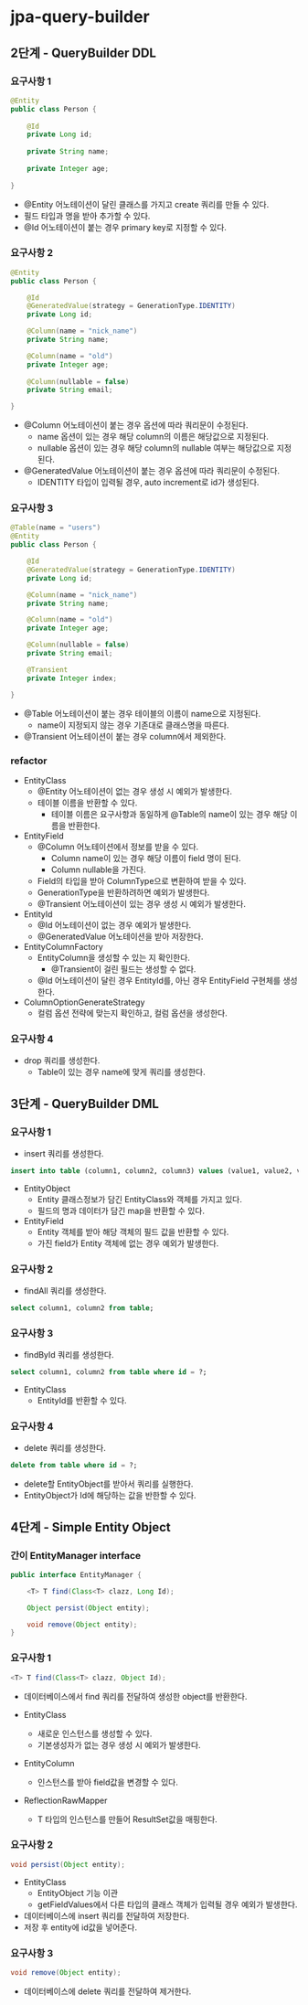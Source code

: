 # jpa-query-builder

## 2단계 - QueryBuilder DDL

### 요구사항 1
```java
@Entity
public class Person {
    
    @Id
    private Long id;
    
    private String name;
    
    private Integer age;
    
}
```
- @Entity 어노테이션이 달린 클래스를 가지고 create 쿼리를 만들 수 있다.
- 필드 타입과 명을 받아 추가할 수 있다.
- @Id 어노테이션이 붙는 경우 primary key로 지정할 수 있다.

### 요구사항 2
```java
@Entity
public class Person {

    @Id
    @GeneratedValue(strategy = GenerationType.IDENTITY)
    private Long id;

    @Column(name = "nick_name")
    private String name;

    @Column(name = "old")
    private Integer age;
    
    @Column(nullable = false)
    private String email;

}
```
- @Column 어노테이션이 붙는 경우 옵션에 따라 쿼리문이 수정된다.
  - name 옵션이 있는 경우 해당 column의 이름은 해당값으로 지정된다.
  - nullable 옵션이 있는 경우 해당 column의 nullable 여부는 해당값으로 지정된다.
- @GeneratedValue 어노테이션이 붙는 경우 옵션에 따라 쿼리문이 수정된다.
  - IDENTITY 타입이 입력될 경우, auto increment로 id가 생성된다.

### 요구사항 3
```java
@Table(name = "users")
@Entity
public class Person {

    @Id
    @GeneratedValue(strategy = GenerationType.IDENTITY)
    private Long id;

    @Column(name = "nick_name")
    private String name;

    @Column(name = "old")
    private Integer age;

    @Column(nullable = false)
    private String email;

    @Transient
    private Integer index;

}
```
- @Table 어노테이션이 붙는 경우 테이블의 이름이 name으로 지정된다.
  - name이 지정되지 않는 경우 기존대로 클래스명을 따른다.
- @Transient 어노테이션이 붙는 경우 column에서 제외한다.

### refactor
- EntityClass
  - @Entity 어노테이션이 없는 경우 생성 시 예외가 발생한다.
  - 테이블 이름을 반환할 수 있다.
    - 테이블 이름은 요구사항과 동일하게 @Table의 name이 있는 경우 해당 이름을 반환한다.
- EntityField
  - @Column 어노테이션에서 정보를 받을 수 있다.
    - Column name이 있는 경우 해당 이름이 field 명이 된다.
    - Column nullable을 가진다.
  - Field의 타입을 받아 ColumnType으로 변환하여 받을 수 있다.
  - GenerationType을 반환하려하면 예외가 발생한다.
  - @Transient 어노테이션이 있는 경우 생성 시 예외가 발생한다.
- EntityId
  - @Id 어노테이션이 없는 경우 예외가 발생한다.
  - @GeneratedValue 어노테이션을 받아 저장한다.
- EntityColumnFactory
  - EntityColumn을 생성할 수 있는 지 확인한다.
    - @Transient이 걸린 필드는 생성할 수 없다.
  - @Id 어노테이션이 달린 경우 EntityId를, 아닌 경우 EntityField 구현체를 생성한다.
- ColumnOptionGenerateStrategy
  - 컬럼 옵션 전략에 맞는지 확인하고, 컬럼 옵션을 생성한다.

### 요구사항 4
- drop 쿼리를 생성한다.
  - Table이 있는 경우 name에 맞게 쿼리를 생성한다.


## 3단계 - QueryBuilder DML

### 요구사항 1
- insert 쿼리를 생성한다.
```sql
insert into table (column1, column2, column3) values (value1, value2, value3)
```

- EntityObject
  - Entity 클래스정보가 담긴 EntityClass와 객체를 가지고 있다.
  - 필드의 명과 데이터가 담긴 map을 반환할 수 있다.
- EntityField
  - Entity 객체를 받아 해당 객체의 필드 값을 반환할 수 있다.
  - 가진 field가 Entity 객체에 없는 경우 예외가 발생한다.

### 요구사항 2
- findAll 쿼리를 생성한다.
```sql
select column1, column2 from table;
```

### 요구사항 3
- findById 쿼리를 생성한다.
```sql
select column1, column2 from table where id = ?;
```
- EntityClass
  - EntityId를 반환할 수 있다.

### 요구사항 4
- delete 쿼리를 생성한다.
```sql
delete from table where id = ?;
```
- delete할 EntityObject를 받아서 쿼리를 실행한다.
- EntityObject가 Id에 해당하는 값을 반한할 수 있다.

## 4단계 - Simple Entity Object
### 간이 EntityManager interface
```java
public interface EntityManager {

    <T> T find(Class<T> clazz, Long Id);

    Object persist(Object entity);

    void remove(Object entity);
}
```
### 요구사항 1
```java
<T> T find(Class<T> clazz, Object Id);
```
- 데이터베이스에서 find 쿼리를 전달하여 생성한 object를 반환한다. 

- EntityClass
  - 새로운 인스턴스를 생성할 수 있다.
  - 기본생성자가 없는 경우 생성 시 예외가 발생한다.
- EntityColumn
  - 인스턴스를 받아 field값을 변경할 수 있다.
- ReflectionRawMapper
  - T 타입의 인스턴스를 만들어 ResultSet값을 매핑한다.

### 요구사항 2
```java
void persist(Object entity);
```
- EntityClass
  - EntityObject 기능 이관
  - getFieldValues에서 다른 타입의 클래스 객체가 입력될 경우 예외가 발생한다.
- 데이터베이스에 insert 쿼리를 전달하여 저장한다.
- 저장 후 entity에 id값을 넣어준다.

### 요구사항 3
```java
void remove(Object entity);
```
- 데이터베이스에 delete 쿼리를 전달하여 제거한다.
